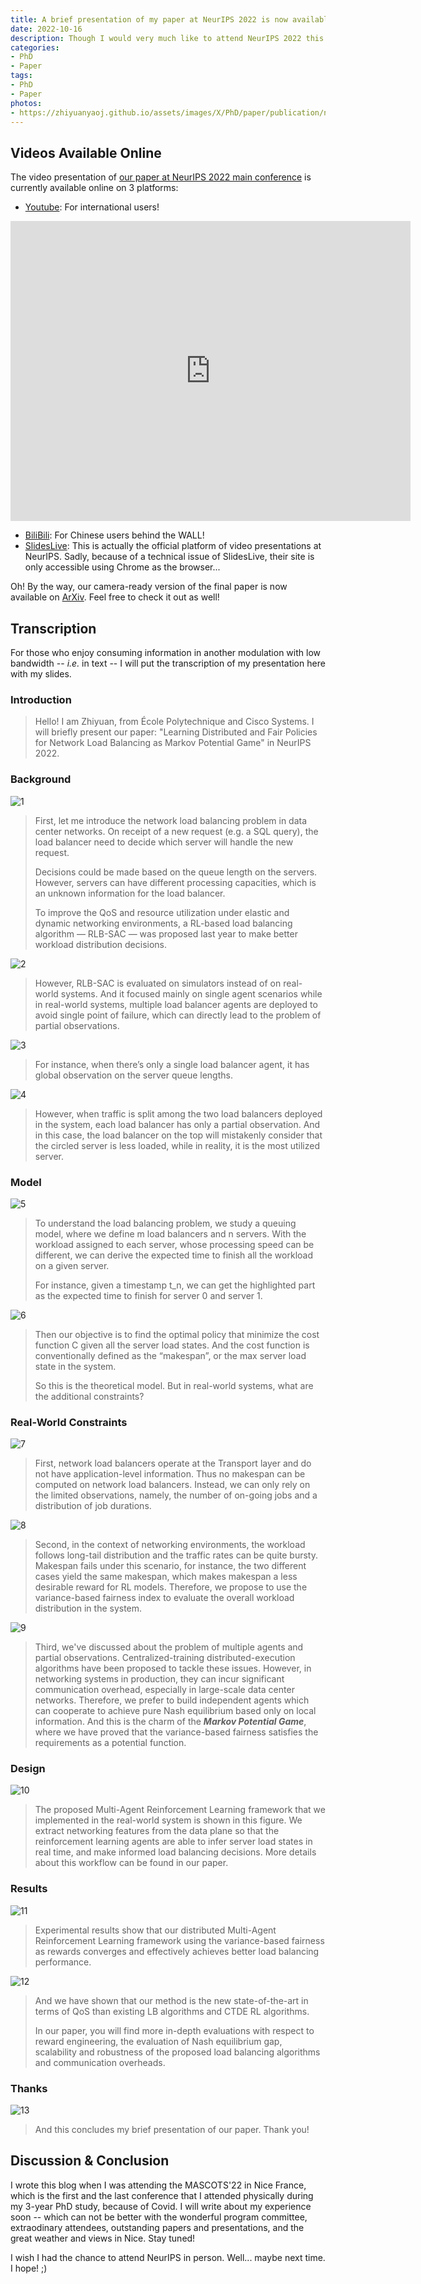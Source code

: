 ```yaml
---
title: A brief presentation of my paper at NeurIPS 2022 is now available online!
date: 2022-10-16
description: Though I would very much like to attend NeurIPS 2022 this year, with my French visa expiring by the end of November and without a valid US visa in hand (imagine the queue length in Paris of the US visa application process), it is highly unlikely that I will attend NeurIPS physically... However, as demanded by NeurIPS' committee, I have recorded a brief presentation (5 min) of our paper in Paris, which is now available on YouTube, BiliBili, and SlidesLive. Feel free to check it out! My buddy Zihan (also my co-author) will attend the conference in person though. Hopefully you will encounter him and have some interesting discussions in New Orleans in the US!
categories:
- PhD
- Paper
tags:
- PhD
- Paper
photos:
- https://zhiyuanyaoj.github.io/assets/images/X/PhD/paper/publication/neurips22/0.png
---
```


## Videos Available Online

The video presentation of [our paper at NeurIPS 2022 main conference](https://zyao.xyz/phd/paper/2022/09/14/paper-neurips/) is currently available online on 3 platforms:

- [Youtube](https://youtu.be/eA6Mr1LTQiw): For international users!

<iframe
    width="640"
    height="480"
    src="https://www.youtube.com/embed/eA6Mr1LTQiw"
    frameborder="0"
    allow="autoplay; encrypted-media"
    allowfullscreen
>
</iframe>

- [BiliBili](https://www.bilibili.com/video/BV1Ee411V7Fy): For Chinese users behind the WALL!
- [SlidesLive](https://recorder-v3.slideslive.com/#/share?share=71681&s=f4a2dc28-6a21-44aa-aea0-ee7a7d018ef4): This is actually the official platform of video presentations at NeurIPS. Sadly, because of a technical issue of SlidesLive, their site is only accessible using Chrome as the browser...

Oh! By the way, our camera-ready version of the final paper is now available on [ArXiv](https://arxiv.org/abs/2206.01451). Feel free to check it out as well!


## Transcription

For those who enjoy consuming information in another modulation with low bandwidth -- _i.e._ in text -- I will put the transcription of my presentation here with my slides.

### Introduction

> Hello! I am Zhiyuan, from École Polytechnique and Cisco Systems. I will briefly present our paper: "Learning Distributed and Fair Policies for Network Load Balancing as Markov Potential Game" in NeurIPS 2022.

### Background

![1](https://zhiyuanyaoj.github.io/assets/images/X/PhD/paper/publication/neurips22/1.png)


> First, let me introduce the network load balancing problem in data center networks. On receipt of a new request (e.g. a SQL query), the load balancer need to decide which server will handle the new request.
>   
> Decisions could be made based on the queue length on the servers. However, servers can have different processing capacities, which is an unknown information for the load balancer.
> 
> To improve the QoS and resource utilization under elastic and dynamic networking environments, a RL-based load balancing algorithm — RLB-SAC — was proposed last year to make better workload distribution decisions.

![2](https://zhiyuanyaoj.github.io/assets/images/X/PhD/paper/publication/neurips22/2.png)

> However, RLB-SAC is evaluated on simulators instead of on real-world systems. And it focused mainly on single agent scenarios while in real-world systems, multiple load balancer agents are deployed to avoid single point of failure, which can directly lead to the problem of partial observations.

![3](https://zhiyuanyaoj.github.io/assets/images/X/PhD/paper/publication/neurips22/3.png)

> For instance, when there’s only a single load balancer agent, it has global observation on the server queue lengths. 

![4](https://zhiyuanyaoj.github.io/assets/images/X/PhD/paper/publication/neurips22/4.png)

> However, when traffic is split among the two load balancers deployed in the system, each load balancer has only a partial observation. And in this case, the load balancer on the top will mistakenly consider that the circled server is less loaded, while in reality, it is the most utilized server.

### Model

![5](https://zhiyuanyaoj.github.io/assets/images/X/PhD/paper/publication/neurips22/5.png)

> To understand the load balancing problem, we study a queuing model, where we define m load balancers and n servers. With the workload assigned to each server, whose processing speed can be different, we can derive the expected time to finish all the workload on a given server. 
> 
> For instance, given a timestamp t_n, we can get the highlighted part as the expected time to finish for server 0 and server 1.

![6](https://zhiyuanyaoj.github.io/assets/images/X/PhD/paper/publication/neurips22/6.png)

> Then our objective is to find the optimal policy that minimize the cost function C given all the server load states. And the cost function is conventionally defined as the “makespan”, or the max server load state in the system.
> 
> So this is the theoretical model. But in real-world systems, what are the additional constraints?

### Real-World Constraints

![7](https://zhiyuanyaoj.github.io/assets/images/X/PhD/paper/publication/neurips22/7.png)

> First, network load balancers operate at the Transport layer and do not have application-level information. Thus no makespan can be computed on network load balancers. Instead, we can only rely on the limited observations, namely, the number of on-going jobs and a distribution of job durations.

![8](https://zhiyuanyaoj.github.io/assets/images/X/PhD/paper/publication/neurips22/8.png)

> Second, in the context of networking environments, the workload follows long-tail distribution and the traffic rates can be quite bursty. Makespan fails under this scenario, for instance, the two different cases yield the same makespan, which makes makespan a less desirable reward for RL models. Therefore, we propose to use the variance-based fairness index to evaluate the overall workload distribution in the system.

![9](https://zhiyuanyaoj.github.io/assets/images/X/PhD/paper/publication/neurips22/9.png)

> Third, we've discussed about the problem of multiple agents and partial observations. Centralized-training distributed-execution algorithms have been proposed to tackle these issues. However, in networking systems in production, they can incur significant communication overhead, especially in large-scale data center networks. Therefore, we prefer to build independent agents which can cooperate to achieve pure Nash equilibrium based only on local information. And this is the charm of the ***Markov Potential Game***, where we have proved that the variance-based fairness satisfies the requirements as a potential function.

### Design

![10](https://zhiyuanyaoj.github.io/assets/images/X/PhD/paper/publication/neurips22/10.png)

> The proposed Multi-Agent Reinforcement Learning framework that we implemented in the real-world system is shown in this figure. We extract networking features from the data plane so that the reinforcement learning agents are able to infer server load states in real time, and make informed load balancing decisions. More details about this workflow can be found in our paper.

### Results

![11](https://zhiyuanyaoj.github.io/assets/images/X/PhD/paper/publication/neurips22/11.png)

> Experimental results show that our distributed Multi-Agent Reinforcement Learning framework using the variance-based fairness as rewards converges and effectively achieves better load balancing performance.

![12](https://zhiyuanyaoj.github.io/assets/images/X/PhD/paper/publication/neurips22/12.png)

> And we have shown that our method is the new state-of-the-art in terms of QoS than existing LB algorithms and CTDE RL algorithms.
> 
> In our paper, you will find more in-depth evaluations with respect to reward engineering, the evaluation of Nash equilibrium gap, scalability and robustness of the proposed load balancing algorithms and communication overheads.

### Thanks

![13](https://zhiyuanyaoj.github.io/assets/images/X/PhD/paper/publication/neurips22/13.png)

> And this concludes my brief presentation of our paper. Thank you! 

## Discussion & Conclusion

I wrote this blog when I was attending the MASCOTS'22 in Nice France, which is the first and the last conference that I attended physically during my 3-year PhD study, because of Covid. I will write about my experience soon -- which can not be better with the wonderful program committee, extraodinary attendees, outstanding papers and presentations, and the great weather and views in Nice. Stay tuned!

I wish I had the chance to attend NeurIPS in person. Well... maybe next time. I hope! ;)
